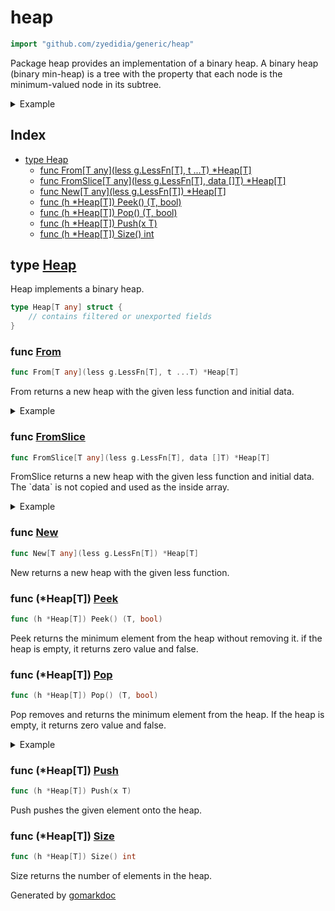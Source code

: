<!-- Code generated by gomarkdoc. DO NOT EDIT -->

# heap

```go
import "github.com/zyedidia/generic/heap"
```

Package heap provides an implementation of a binary heap. A binary heap \(binary min\-heap\) is a tree with the property that each node is the minimum\-valued node in its subtree.

<details><summary>Example</summary>
<p>

```go
package main

import (
	"fmt"

	"github.com/zyedidia/generic/heap"
)

func main() {
	heap := heap.New(func(a, b int) bool { return a < b })

	heap.Push(5)
	heap.Push(2)
	heap.Push(3)

	v, _ := heap.Pop()
	fmt.Println(v)

	v, _ = heap.Peek()
	fmt.Println(v)
}
```

#### Output

```
2
3
```

</p>
</details>

## Index

- [type Heap](<#type-heap>)
  - [func From[T any](less g.LessFn[T], t ...T) *Heap[T]](<#func-from>)
  - [func FromSlice[T any](less g.LessFn[T], data []T) *Heap[T]](<#func-fromslice>)
  - [func New[T any](less g.LessFn[T]) *Heap[T]](<#func-new>)
  - [func (h *Heap[T]) Peek() (T, bool)](<#func-heapt-peek>)
  - [func (h *Heap[T]) Pop() (T, bool)](<#func-heapt-pop>)
  - [func (h *Heap[T]) Push(x T)](<#func-heapt-push>)
  - [func (h *Heap[T]) Size() int](<#func-heapt-size>)


## type [Heap](<https://github.com/zyedidia/generic/blob/master/heap/heap.go#L11-L14>)

Heap implements a binary heap.

```go
type Heap[T any] struct {
    // contains filtered or unexported fields
}
```

### func [From](<https://github.com/zyedidia/generic/blob/master/heap/heap.go#L25>)

```go
func From[T any](less g.LessFn[T], t ...T) *Heap[T]
```

From returns a new heap with the given less function and initial data.

<details><summary>Example</summary>
<p>

```go
package main

import (
	"fmt"

	"github.com/zyedidia/generic/heap"
)

func main() {
	heap := heap.From(func(a, b int) bool { return a < b }, 5, 2, 3)

	v, _ := heap.Pop()
	fmt.Println(v)

	v, _ = heap.Peek()
	fmt.Println(v)
}
```

#### Output

```
2
3
```

</p>
</details>

### func [FromSlice](<https://github.com/zyedidia/generic/blob/master/heap/heap.go#L31>)

```go
func FromSlice[T any](less g.LessFn[T], data []T) *Heap[T]
```

FromSlice returns a new heap with the given less function and initial data. The \`data\` is not copied and used as the inside array.

<details><summary>Example</summary>
<p>

```go
package main

import (
	"fmt"

	"github.com/zyedidia/generic/heap"
)

func main() {
	heap := heap.FromSlice(func(a, b int) bool { return a > b }, []int{-1, 5, 2, 3})

	v, _ := heap.Pop()
	fmt.Println(v)

	v, _ = heap.Peek()
	fmt.Println(v)
}
```

#### Output

```
5
3
```

</p>
</details>

### func [New](<https://github.com/zyedidia/generic/blob/master/heap/heap.go#L17>)

```go
func New[T any](less g.LessFn[T]) *Heap[T]
```

New returns a new heap with the given less function.

### func \(\*Heap\[T\]\) [Peek](<https://github.com/zyedidia/generic/blob/master/heap/heap.go#L68>)

```go
func (h *Heap[T]) Peek() (T, bool)
```

Peek returns the minimum element from the heap without removing it. if the heap is empty, it returns zero value and false.

### func \(\*Heap\[T\]\) [Pop](<https://github.com/zyedidia/generic/blob/master/heap/heap.go#L51>)

```go
func (h *Heap[T]) Pop() (T, bool)
```

Pop removes and returns the minimum element from the heap. If the heap is empty, it returns zero value and false.

<details><summary>Example</summary>
<p>

```go
package main

import (
	"fmt"

	"github.com/zyedidia/generic/heap"
)

func main() {
	heap := heap.New(func(a, b int) bool { return a < b })

	heap.Push(5)

	v, ok := heap.Pop()
	fmt.Println(v, ok)

	// pop on empty
	v, ok = heap.Pop()
	fmt.Println(v, ok)
}
```

#### Output

```
5 true
0 false
```

</p>
</details>

### func \(\*Heap\[T\]\) [Push](<https://github.com/zyedidia/generic/blob/master/heap/heap.go#L44>)

```go
func (h *Heap[T]) Push(x T)
```

Push pushes the given element onto the heap.

### func \(\*Heap\[T\]\) [Size](<https://github.com/zyedidia/generic/blob/master/heap/heap.go#L78>)

```go
func (h *Heap[T]) Size() int
```

Size returns the number of elements in the heap.



Generated by [gomarkdoc](<https://github.com/princjef/gomarkdoc>)
